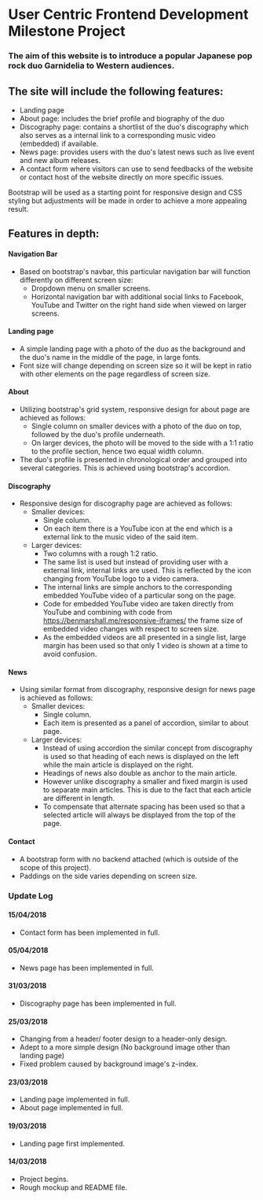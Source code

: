 # User Centric Frontend Development Milestone Project

### The aim of this website is to introduce a popular Japanese pop rock duo Garnidelia to Western audiences.
## The site will include the following features:

- Landing page
- About page: includes the brief profile and biography of the duo
- Discography page: contains a shortlist of the duo's discography which also serves as a internal link to a
corresponding music video (embedded) if available.
- News page: provides users with the duo's latest news such as live event and new album releases.
- A contact form where visitors can use to send feedbacks of the website or contact host of the website directly on more specific issues.

Bootstrap will be used as a starting point for responsive design and CSS styling but adjustments will be made in order to achieve a more appealing result.

## Features in depth:

#### Navigation Bar
- Based on bootstrap's navbar, this particular navigation bar will function differently on different screen size:
  - Dropdown menu on smaller screens.
  - Horizontal navigation bar with additional social links to Facebook, YouTube and Twitter on the right hand side when viewed on larger screens.

#### Landing page
- A simple landing page with a photo of the duo as the background and the duo's name in the middle of the page, in large fonts.
- Font size will change depending on screen size so it will be kept in ratio with other elements on the page regardless of screen size.

#### About
- Utilizing bootstrap's grid system, responsive design for about page are achieved as follows:
  - Single column on smaller devices with a photo of the duo on top, followed by the duo's profile underneath.
  - On larger devices, the photo will be moved to the side with a 1:1 ratio to the profile section, hence two equal width column.
- The duo's profile is presented in chronological order and grouped into several categories. This is achieved using bootstrap's accordion.

#### Discography
- Responsive design for discography page are achieved as follows:
  - Smaller devices:
    - Single column.
    - On each item there is a YouTube icon at the end which is a external link to the music video of the said item.
  - Larger devices:
    - Two columns with a rough 1:2 ratio.
    - The same list is used but instead of providing user with a external link, internal links are used. This is reflected by the icon changing from YouTube logo to a video camera.
    - The internal links are simple anchors to the corresponding embedded YouTube video of a particular song on the page.
    - Code for embedded YouTube video are taken directly from YouTube and combining with code from https://benmarshall.me/responsive-iframes/ the frame size of embedded video changes with respect to screen size.
    - As the embedded videos are all presented in a single list, large margin has been used so that only 1 video is shown at a time to avoid confusion.

#### News
- Using similar format from discography, responsive design for news page is achieved as follows:
  - Smaller devices:
    - Single column.
    - Each item is presented as a panel of accordion, similar to about page.
  - Larger devices:
    - Instead of using accordion the similar concept from discography is used so that heading of each news is displayed on the left while the main article is displayed on the right.
    - Headings of news also double as anchor to the main article.
    - However unlike discography a smaller and fixed margin is used to separate main articles. This is due to the fact that each article are different in length.
    - To compensate that alternate spacing has been used so that a selected article will always be displayed from the top of the page.

#### Contact
- A bootstrap form with no backend attached (which is outside of the scope of this project).
- Paddings on the side varies depending on screen size.

### Update Log
#### 15/04/2018
- Contact form has been implemented in full.

#### 05/04/2018
- News page has been implemented in full.

#### 31/03/2018
- Discography page has been implemented in full.

#### 25/03/2018
- Changing from a header/ footer design to a header-only design.
- Adept to a more simple design (No background image other than landing page)
- Fixed problem caused by background image's z-index.

#### 23/03/2018
- Landing page implemented in full.
- About page implemented in full.

#### 19/03/2018
- Landing page first implemented.

#### 14/03/2018
- Project begins.
- Rough mockup and README file.
